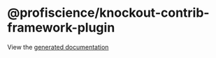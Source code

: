 # @profiscience/knockout-contrib-framework-plugin

View the [generated documentation](../framework/docs/typedoc#frameworkplugin)